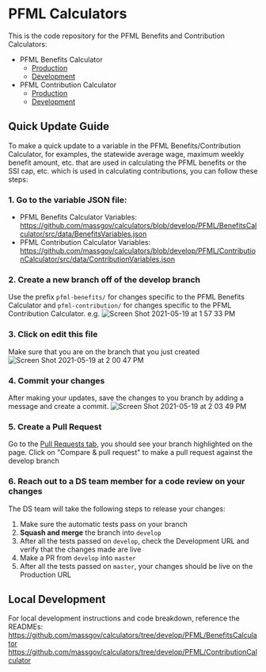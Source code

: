 # PFML Calculators

This is the code repository for the PFML Benefits and Contribution Calculators:

- PFML Benefits Calculator
  - [Production](https://calculator.digital.mass.gov/pfml/yourbenefits)
  - [Development](https://calculator.digital.mass.gov/dev/pfml/yourbenefits)
- PFML Contribution Calculator
  - [Production](https://calculator.digital.mass.gov/pfml/contribution)
  - [Development](https://calculator.digital.mass.gov/dev/pfml/contribution)


## Quick Update Guide
To make a quick update to a variable in the PFML Benefits/Contribution Calculator, for examples, the statewide average wage, maximum weekly benefit amount, etc. that are used in calculating the PFML benefits or the SSI cap, etc. which is used in calculating contributions, you can follow these steps:

### 1. Go to the variable JSON file:
  - PFML Benefits Calculator Variables: https://github.com/massgov/calculators/blob/develop/PFML/BenefitsCalculator/src/data/BenefitsVariables.json
  - PFML Contribution Calculator Variables: https://github.com/massgov/calculators/blob/develop/PFML/ContributionCalculator/src/data/ContributionVariables.json
### 2. Create a new branch off of the develop branch
Use the prefix `pfml-benefits/` for changes specific to the PFML Benefits Calculator and `pfml-contribution/` for changes specific to the PFML Contribution Calculator. e.g. 
![Screen Shot 2021-05-19 at 1 57 33 PM](https://user-images.githubusercontent.com/5789411/118861165-32bb0300-b8aa-11eb-9c3b-d247ad161b04.png)
### 3. Click on edit this file
Make sure that you are on the branch that you just created
![Screen Shot 2021-05-19 at 2 00 47 PM](https://user-images.githubusercontent.com/5789411/118861578-a78e3d00-b8aa-11eb-9afe-775e5fe0e49a.png)
### 4. Commit your changes
After making your updates, save the changes to you branch by adding a message and create a commit.
![Screen Shot 2021-05-19 at 2 03 49 PM](https://user-images.githubusercontent.com/5789411/118861951-153a6900-b8ab-11eb-938f-05aea84b75cd.png)
### 5. Create a Pull Request
Go to the [Pull Requests tab](https://github.com/massgov/calculators/pulls), you should see your branch highlighted on the page. Click on "Compare & pull request" to make a pull request against the develop branch
### 6. Reach out to a DS team member for a code review on your changes
The DS team will take the following steps to release your changes:

  1.  Make sure the automatic tests pass on your branch 
  2.  **Squash and merge** the branch into `develop`
  3.  After all the tests passed on `develop`, check the Development URL and verify that the changes made are live
  4.  Make a PR from `develop` into `master` 
  5.  After all the tests passed on `master`, your changes should be live on the Production URL


## Local Development
For local development instructions and code breakdown, reference the READMEs:
https://github.com/massgov/calculators/tree/develop/PFML/BenefitsCalculator
https://github.com/massgov/calculators/tree/develop/PFML/ContributionCalculator
